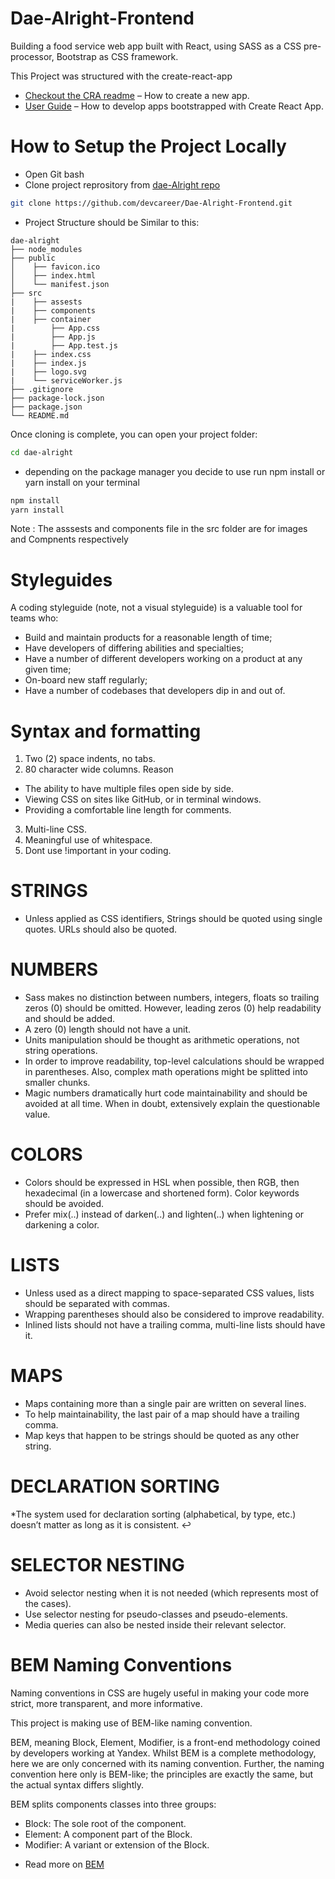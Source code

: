 # Dae-Alright-Frontend
Building a food service web app built with React, using SASS as a CSS pre-processor, Bootstrap as CSS framework.

This Project was structured with the create-react-app 

- [Checkout the CRA readme](https://github.com/facebook/create-react-app/blob/master/README.md#creating-an-app) – How to create a new app.
- [User Guide](https://facebook.github.io/create-react-app/) – How to develop apps bootstrapped with Create React App.

# How to Setup the Project Locally

- Open Git bash
- Clone project reprository from [dae-Alright repo](https://github.com/devcareer/Dae-Alright-Frontend.git)


```sh
git clone https://github.com/devcareer/Dae-Alright-Frontend.git
```
- Project Structure should be Similar to this:

```
dae-alright
├── node_modules
├── public
│    ├── favicon.ico
│    ├── index.html
│    └── manifest.json
├── src
|    ├── assests
|    ├── components
|    ├── container
|        ├── App.css
|        ├── App.js
|        ├── App.test.js
|    ├── index.css
|    ├── index.js
|    ├── logo.svg
|    └── serviceWorker.js
├── .gitignore
├── package-lock.json
├── package.json
└── README.md
```
Once cloning is complete, you can open your project folder:

``` sh
cd dae-alright
```
- depending on the package manager you decide to use run npm install or yarn install on your terminal
``` sh
npm install
yarn install
```
 Note : The asssests and components file in the src folder are for images and Compnents respectively

 # Styleguides

A coding styleguide (note, not a visual styleguide) is a valuable tool for teams who:

* Build and maintain products for a reasonable length of time;
* Have developers of differing abilities and specialties;
* Have a number of different developers working on a product at any given time;
* On-board new staff regularly;
* Have a number of codebases that developers dip in and out of.

# Syntax and formatting

1. Two (2) space indents, no tabs.
2. 80 character wide columns.
            Reason
 * The ability to have multiple files open side by side.
 * Viewing CSS on sites like GitHub, or in terminal windows.
 * Providing a comfortable line length for comments.
3. Multi-line CSS.
4. Meaningful use of whitespace.
5. Dont use !important in your coding.

# STRINGS

* Unless applied as CSS identifiers, Strings should be quoted using single quotes. URLs should also be quoted. 

# NUMBERS

* Sass makes no distinction between numbers, integers, floats so trailing zeros (0) should be omitted. However, leading zeros (0) help readability and should be added. 
* A zero (0) length should not have a unit. 
* Units manipulation should be thought as arithmetic operations, not string operations. 
* In order to improve readability, top-level calculations should be wrapped in parentheses. Also, complex math operations might be splitted into smaller chunks. 
* Magic numbers dramatically hurt code maintainability and should be avoided at all time. When in doubt, extensively explain the questionable value. 

# COLORS

* Colors should be expressed in HSL when possible, then RGB, then hexadecimal (in a lowercase and shortened form). Color keywords should be avoided. 
* Prefer mix(..) instead of darken(..) and lighten(..) when lightening or darkening a color. 

# LISTS
* Unless used as a direct mapping to space-separated CSS values, lists should be separated with commas. 
* Wrapping parentheses should also be considered to improve readability. 
* Inlined lists should not have a trailing comma, multi-line lists should have it. 

# MAPS

* Maps containing more than a single pair are written on several lines. 
* To help maintainability, the last pair of a map should have a trailing comma. 
* Map keys that happen to be strings should be quoted as any other string. 

# DECLARATION SORTING

*The system used for declaration sorting (alphabetical, by type, etc.) doesn’t matter as long as it is consistent. ↩

# SELECTOR NESTING

* Avoid selector nesting when it is not needed (which represents most of the cases). 
* Use selector nesting for pseudo-classes and pseudo-elements. 
* Media queries can also be nested inside their relevant selector. 

# BEM Naming Conventions

Naming conventions in CSS are hugely useful in making your code more strict, more transparent, and more informative.

This project is making use of BEM-like naming convention.

BEM, meaning Block, Element, Modifier, is a front-end methodology coined by developers working at Yandex. Whilst BEM is a complete methodology, here we are only concerned with its naming convention. Further, the naming convention here only is BEM-like; the principles are exactly the same, but the actual syntax differs slightly.

BEM splits components classes into three groups:

* Block: The sole root of the component.
* Element: A component part of the Block.
* Modifier: A variant or extension of the Block.

- Read more on [BEM](http://getbem.com/) 

